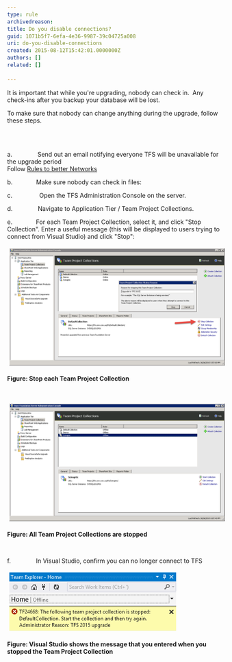 ```yaml
---
type: rule
archivedreason: 
title: Do you disable connections?
guid: 1071b5f7-6efa-4e36-9987-39c04725a008
uri: do-you-disable-connections
created: 2015-08-12T15:42:01.0000000Z
authors: []
related: []

---
```



<p>It is important that while you're upgrading, nobody can check in.  Any check-ins after you backup your database will be lost.</p><p>To make sure that nobody can change anything during the upgrade, follow these steps.</p>
<br><excerpt class='endintro'></excerpt><br>
<p>a.               Send out an email notifying everyone TFS will be unavailable for the upgrade period<br> Follow <a href="http://www.ssw.com.au/SSW/Standards/Rules/RulesToBetterNetworks.aspx#rebootrestart">Rules to better Networks</a>  </p><p>b.              Make sure nobody can check in files:</p><p>c.                Open the TFS Administration Console on the server.</p><p>d.               Navigate to Application Tier / Team Project Collections.</p><p>e.              For each Team Project Collection, select it, and click "Stop Collection". Enter a useful message (this will be displayed to users trying to connect from Visual Studio) and click "Stop":</p><p><img src="stop each term.png" alt="stop each term.png" style="margin:5px;width:650px;" /><br></p><p><strong>Figure: Stop each Team Project Collection</strong></p><p> </p><p><img src="all team project.png" alt="all team project.png" style="margin:5px;width:650px;" /><br></p><p><strong>Figure: All Team Project Collections are stopped</strong></p><p>​<br></p><p>f.               In Visual Studio, confirm you can no longer connect to TFS</p><p><img src="visual studio.png" alt="visual studio.png" style="margin:5px;" /><br></p><p><strong>Figure: Visual Studio shows the message that you entered when you stopped the Team Project Collection</strong><br> <br></p>


